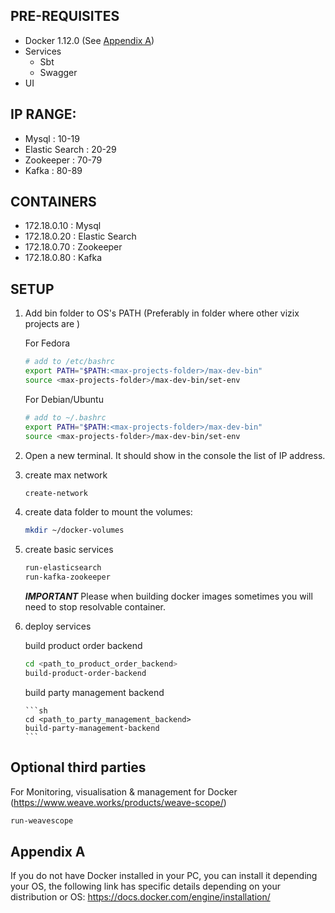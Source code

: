 ## PRE-REQUISITES
- Docker 1.12.0 (See [Appendix A](#appendix-a))
- Services 
  - Sbt 
  - Swagger
- UI


## IP RANGE:
- Mysql               : 10-19
- Elastic Search      : 20-29
- Zookeeper           : 70-79
- Kafka               : 80-89

## CONTAINERS
- 172.18.0.10   : Mysql
- 172.18.0.20   : Elastic Search
- 172.18.0.70   : Zookeeper
- 172.18.0.80   : Kafka

## SETUP

1. Add bin folder to OS's PATH (Preferably in folder where other vizix projects are )

   For Fedora
   ```sh
   # add to /etc/bashrc
   export PATH="$PATH:<max-projects-folder>/max-dev-bin"
   source <max-projects-folder>/max-dev-bin/set-env
   ```
   For Debian/Ubuntu
   ```sh
   # add to ~/.bashrc
   export PATH="$PATH:<max-projects-folder>/max-dev-bin"
   source <max-projects-folder>/max-dev-bin/set-env
   ```
   
2. Open a new terminal.
   It should show in the console the list of IP address.

3. create max network

    ```sh
    create-network
    ```

4. create data folder to mount the volumes:

    ```sh
    mkdir ~/docker-volumes
    ```

5. create basic services

    ```sh
    run-elasticsearch
    run-kafka-zookeeper
    ```

    ***IMPORTANT***
    Please when building docker images sometimes you will need to stop resolvable container.


6. deploy services

    build product order backend

    ```sh
    cd <path_to_product_order_backend>
    build-product-order-backend
    ```

    build party management backend
   
       ```sh
       cd <path_to_party_management_backend>
       build-party-management-backend
       ```
    
## Optional third parties
For Monitoring, visualisation & management for Docker (https://www.weave.works/products/weave-scope/)
```sh
run-weavescope
```
## Appendix A
If you do not have Docker installed in your PC, you can install it depending your OS, the following link has specific details depending on your distribution or OS:
https://docs.docker.com/engine/installation/
